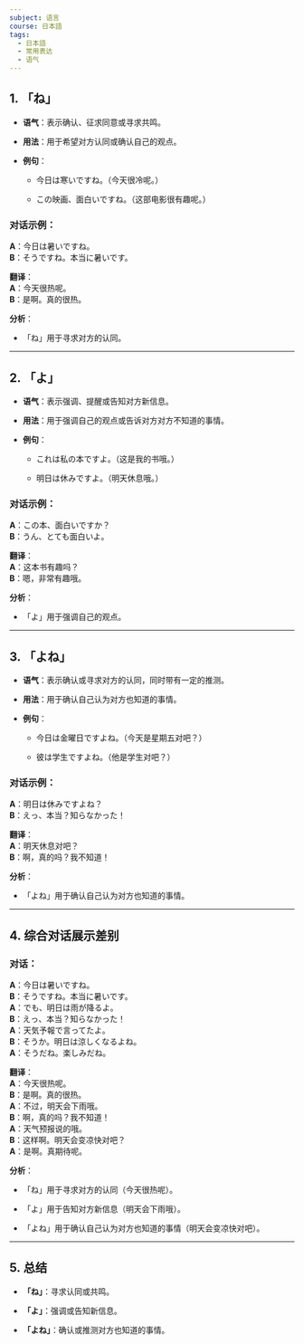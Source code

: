 ```yaml
---
subject: 语言
course: 日本語
tags:
  - 日本語
  - 常用表达
  - 语气
---
```

## 1. **「ね」**

- **语气**：表示确认、征求同意或寻求共鸣。
    
- **用法**：用于希望对方认同或确认自己的观点。
    
- **例句**：
    
    - 今日は寒いですね。（今天很冷呢。）
        
    - この映画、面白いですね。（这部电影很有趣呢。）
        

### 对话示例：

**A**：今日は暑いですね。  
**B**：そうですね。本当に暑いです。

**翻译**：  
**A**：今天很热呢。  
**B**：是啊。真的很热。

**分析**：

- 「ね」用于寻求对方的认同。
    

---

## 2. **「よ」**

- **语气**：表示强调、提醒或告知对方新信息。
    
- **用法**：用于强调自己的观点或告诉对方对方不知道的事情。
    
- **例句**：
    
    - これは私の本ですよ。（这是我的书哦。）
        
    - 明日は休みですよ。（明天休息哦。）
        

### 对话示例：

**A**：この本、面白いですか？  
**B**：うん、とても面白いよ。

**翻译**：  
**A**：这本书有趣吗？  
**B**：嗯，非常有趣哦。

**分析**：

- 「よ」用于强调自己的观点。
    

---

## 3. **「よね」**

- **语气**：表示确认或寻求对方的认同，同时带有一定的推测。
    
- **用法**：用于确认自己认为对方也知道的事情。
    
- **例句**：
    
    - 今日は金曜日ですよね。（今天是星期五对吧？）
        
    - 彼は学生ですよね。（他是学生对吧？）
        

### 对话示例：

**A**：明日は休みですよね？  
**B**：えっ、本当？知らなかった！

**翻译**：  
**A**：明天休息对吧？  
**B**：啊，真的吗？我不知道！

**分析**：

- 「よね」用于确认自己认为对方也知道的事情。
    

---

## 4. **综合对话展示差别**

### 对话：

**A**：今日は暑いですね。  
**B**：そうですね。本当に暑いです。  
**A**：でも、明日は雨が降るよ。  
**B**：えっ、本当？知らなかった！  
**A**：天気予報で言ってたよ。  
**B**：そうか。明日は涼しくなるよね。  
**A**：そうだね。楽しみだね。

**翻译**：  
**A**：今天很热呢。  
**B**：是啊。真的很热。  
**A**：不过，明天会下雨哦。  
**B**：啊，真的吗？我不知道！  
**A**：天气预报说的哦。  
**B**：这样啊。明天会变凉快对吧？  
**A**：是啊。真期待呢。

**分析**：

- 「ね」用于寻求对方的认同（今天很热呢）。
    
- 「よ」用于告知对方新信息（明天会下雨哦）。
    
- 「よね」用于确认自己认为对方也知道的事情（明天会变凉快对吧）。
    

---

## 5. **总结**

- **「ね」**：寻求认同或共鸣。
    
- **「よ」**：强调或告知新信息。
    
- **「よね」**：确认或推测对方也知道的事情。